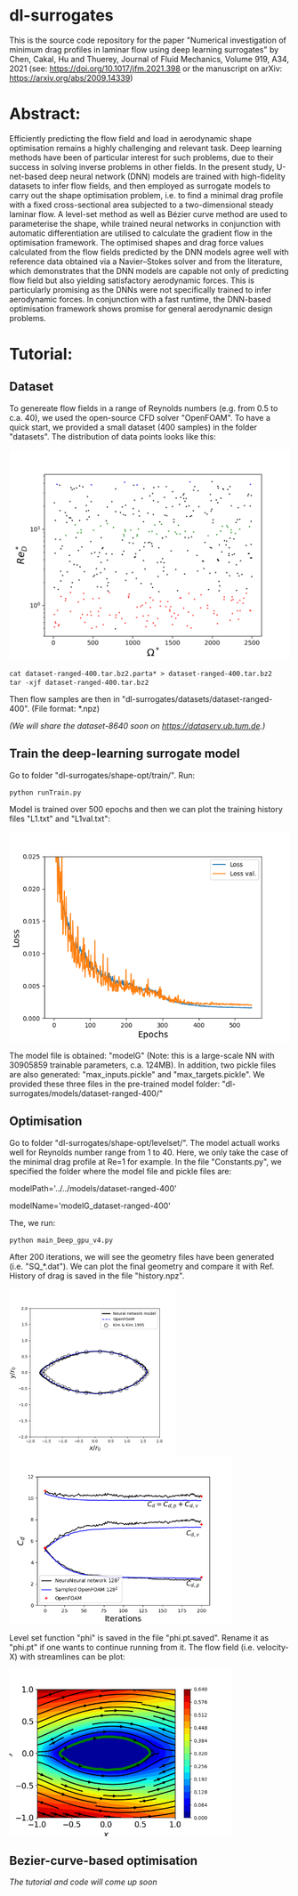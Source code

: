 # dl-surrogates
This is the source code repository for the paper "Numerical investigation of minimum drag profiles in laminar flow using deep learning surrogates" by Chen, Cakal, Hu and Thuerey, Journal of Fluid Mechanics, Volume 919, A34, 2021 (see: https://doi.org/10.1017/jfm.2021.398 or the manuscript on arXiv: https://arxiv.org/abs/2009.14339)

# Abstract: 
Efficiently predicting the flow field and load in aerodynamic shape optimisation remains a highly challenging and relevant task. Deep learning methods have been of particular interest for such problems, due to their success in solving inverse problems in other fields. In the present study, U-net-based deep neural network (DNN) models are trained with high-fidelity datasets to infer flow fields, and then employed as surrogate models to carry out the shape optimisation problem, i.e. to find a minimal drag profile with a fixed cross-sectional area subjected to a two-dimensional steady laminar flow. A level-set method as well as Bézier curve method are used to parameterise the shape, while trained neural networks in conjunction with automatic differentiation are utilised to calculate the gradient flow in the optimisation framework. The optimised shapes and drag force values calculated from the flow fields predicted by the DNN models agree well with reference data obtained via a Navier–Stokes solver and from the literature, which demonstrates that the DNN models are capable not only of predicting flow field but also yielding satisfactory aerodynamic forces. This is particularly promising as the DNNs were not specifically trained to infer aerodynamic forces. In conjunction with a fast runtime, the DNN-based optimisation framework shows promise for general aerodynamic design problems.



# Tutorial:
## Dataset
To genereate flow fields in a range of Reynolds numbers (e.g. from 0.5 to c.a. 40), we used the open-source CFD solver "OpenFOAM". 
To have a quick start, we provided a small dataset (400 samples) in the folder "datasets". The distribution of data points looks like this:

<img src="figures/random_map.png" alt="drawing" style="width:600px;"/>

```
cat dataset-ranged-400.tar.bz2.parta* > dataset-ranged-400.tar.bz2
tar -xjf dataset-ranged-400.tar.bz2
```
Then flow samples are then in "dl-surrogates/datasets/dataset-ranged-400". (File format: *.npz)

*(We will share the dataset-8640 soon on https://dataserv.ub.tum.de.)*

## Train the deep-learning surrogate model
Go to folder "dl-surrogates/shape-opt/train/". Run:
```
python runTrain.py
```
Model is trained over 500 epochs and then we can plot the training history files "L1.txt" and "L1val.txt":

<img src="figures/Loss_ReGeneral_expo7.png" alt="drawing" style="width:600px;"/>

The model file is obtained: "modelG" (Note: this is a large-scale NN with 30905859 trainable parameters, c.a. 124MB). In addition, two pickle files are also generated: "max_inputs.pickle" and "max_targets.pickle". We provided these three files in the pre-trained model folder: "dl-surrogates/models/dataset-ranged-400/"


## Optimisation
Go to folder "dl-surrogates/shape-opt/levelset/". 
The model actuall works well for Reynolds number range from 1 to 40. Here, we only take the case of the minimal drag profile at Re=1 for example.
In the file "Constants.py", we specified the folder where the model file and pickle files are: 

modelPath='../../models/dataset-ranged-400'

modelName='modelG_dataset-ranged-400'

The, we run: 
```
python main_Deep_gpu_v4.py
```
After 200 iterations, we will see the geometry files have been generated (i.e. "SQ_*.dat"). We can plot the final geometry and compare it with Ref. History of drag is saved in the file "history.npz".

<img src="figures/re1_400.png" alt="drawing" style="height:300px;"/>

<img src="figures/Drag_history_pool.png" alt="drawing" style="height:300px;"/>

Level set function "phi" is saved in the file "phi.pt.saved". Rename it as "phi.pt" if one wants to continue running from it. The flow field (i.e. velocity-X) with streamlines can be plot:

<img src="figures/Streamlines.png" alt="drawing" style="height:300px;"/>

## Bezier-curve-based optimisation
*The tutorial and code will come up soon*